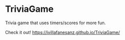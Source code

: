 # TriviaGame

Trivia game that uses timers/scores for more fun.

Check it out! https://ivillafanesanz.github.io/TriviaGame/

